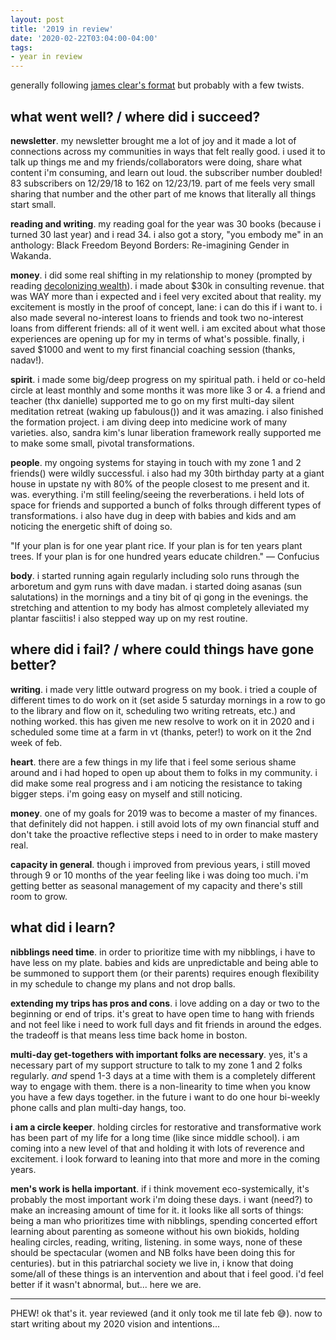 ```yaml
---
layout: post
title: '2019 in review'
date: '2020-02-22T03:04:00-04:00'
tags:
- year in review
--- 
```



generally following [james clear's format](https://jamesclear.com/2019-annual-review?__s=psunfhcwjysucnxhm1xq) but probably with a few twists. 

## what went well? / where did i succeed?

**newsletter**. my newsletter brought me a lot of joy and it made a lot of connections across my communities in ways that felt really good. i used it to talk up things me and my friends/collaborators were doing, share what content i'm consuming, and learn out loud. the subscriber number doubled! 83 subscribers on 12/29/18 to 162 on 12/23/19. part of me feels very small sharing that number and the other part of me knows that literally all things start small. 

**reading and writing**. my reading goal for the year was 30 books (because i turned 30 last year) and i read 34. i also got a story, "you embody me" in an anthology: Black Freedom Beyond Borders: Re-imagining Gender in Wakanda. 

**money**. i did some real shifting in my relationship to money (prompted by reading [decolonizing wealth]()). i made about $30k in consulting revenue. that was WAY more than i expected and i feel very excited about that reality. my excitement is mostly in the proof of concept, lane: i can do this if i want to. i also made several no-interest loans to friends and took two no-interest loans from different friends: all of it went well. i am excited about what those experiences are opening up for my in terms of what's possible. finally, i saved $1000 and went to my first financial coaching session (thanks, nadav!).

**spirit**. i made some big/deep progress on my spiritual path. i held or co-held circle at least monthly and some months it was more like 3 or 4. a friend and teacher (thx danielle) supported me to go on my first multi-day silent meditation retreat (waking up fabulous()) and it was amazing. i also finished the formation project. i am diving deep into medicine work of many varieties. also, sandra kim's lunar liberation framework really supported me to make some small, pivotal transformations.

**people**. my ongoing systems for staying in touch with my zone 1 and 2 friends() were wildly successful. i also had my 30th birthday party at a giant house in upstate ny with 80% of the people closest to  me present and it. was. everything. i'm still feeling/seeing the reverberations. i held lots of space for friends and supported a bunch of folks through different types of transformations. i also have dug in deep with babies and kids and am noticing the energetic shift of doing so. 

"If your plan is for one year plant rice. If your plan is for ten years plant trees. If your plan is for one hundred years educate children." — Confucius

**body**. i started running again regularly including solo runs through the arboretum and gym runs with dave madan. i started doing asanas (sun salutations) in the mornings and a tiny bit of qi gong in the evenings. the stretching and attention to my body has almost completely alleviated my plantar fasciitis! i also stepped way up on my rest routine.

## where did i fail? / where could things have gone better? 

**writing**. i made very little outward progress on my book. i tried a couple of different times to do work on it (set aside 5 saturday mornings in a row to go to the library and flow on it, scheduling two writing retreats, etc.) and nothing worked. this has given me new resolve to work on it in 2020 and i scheduled some time at a farm in vt (thanks, peter!) to work on it the 2nd week of feb. 

**heart**. there are a few things in my life that i feel some serious shame around and i had hoped to open up about them to folks in my community. i did make some real progress and i am noticing the resistance to taking bigger steps. i'm going easy on myself and still noticing. 

**money**. one of my goals for 2019 was to become a master of my finances. that definitely did not happen. i still avoid lots of my own financial stuff and don't take the proactive reflective steps i need to in order to make mastery real. 

**capacity in general**. though i improved from previous years, i still moved through 9 or 10 months of the year feeling like i was doing too much. i'm getting better as seasonal management of my capacity and there's still room to grow. 


## what did i learn?

**nibblings need time**. in order to prioritize time with my nibblings, i have to have less on my plate. babies and kids are unpredictable and being able to be summoned to support them (or their parents) requires enough flexibility in my schedule to change my plans and not drop balls. 

**extending my trips has pros and cons**. i love adding on a day or two to the beginning or end of trips. it's great to have open time to hang with friends and not feel like i need to work full days and fit friends in around the edges. the tradeoff is that means less time back home in boston. 

**multi-day get-togethers with important folks are necessary**. yes, it's a necessary part of my support structure to talk to my zone 1 and 2 folks regularly. *and* spend 1-3 days at a time with them is a completely different way to engage with them. there is a non-linearity to time when you know you have a few days together. in the future i want to do one hour bi-weekly phone calls and plan multi-day hangs, too. 

**i am a circle keeper**. holding circles for restorative and transformative work has been part of my life for a long time (like since middle school). i am coming into a new level of that and holding it with lots of reverence and excitement. i look forward to leaning into that more and more in the coming years. 

**men's work is hella important**. if i think movement eco-systemically, it's probably the most important work i'm doing these days. i want (need?) to make an increasing amount of time for it. it looks like all sorts of things: being a man who prioritizes time with nibblings, spending concerted effort learning about parenting as someone without his own biokids, holding healing circles, reading, writing, listening. in some ways, none of these should be spectacular (women and NB folks have been doing this for centuries). but in this patriarchal society we live in, i know that doing some/all of these things is an intervention and about that i feel good. i'd feel better if it wasn't abnormal, but... here we are.

---

PHEW! ok that's it. year reviewed (and it only took me til late feb 😅). now to start writing about my 2020 vision and intentions...


<!-- &#042; = asterisk -->
<!-- &#039; = single quote '-->

